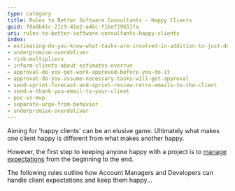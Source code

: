```yaml
---
type: category
title: Rules to Better Software Consultants - Happy Clients
guid: f0a8b41c-21c9-41e2-a46c-f1bef29651fa
uri: rules-to-better-software-consultants-happy-clients
index:
- estimating-do-you-know-what-tasks-are-involved-in-addition-to-just-development-work-items
- underpromise-overdeliver
- risk-multipliers
- inform-clients-about-estimates-overrun
- approval-do-you-get-work-approved-before-you-do-it
- approval-do-you-assume-necessary-tasks-will-get-approval
- send-sprint-forecast-and-sprint-review-retro-emails-to-the-client
- send-a-thank-you-email-to-your-client
- poc-vs-mvp
- separate-urge-from-behavior
- underpromise-overdeliver
---
```


Aiming for 'happy clients' can be an elusive game. Ultimately what makes one client happy is different from what makes another happy.

However, the first step to keeping anyone happy with a project is to [manage expectations](/do-you-manage-clients-expectations) from the beginning to the end.

The following rules outline how Account Managers and Developers can handle client expectations and keep them happy...
